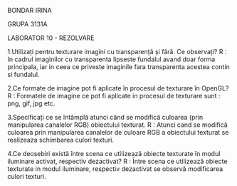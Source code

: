 BONDAR IRINA

GRUPA 3131A

LABORATOR 10 - REZOLVARE

1.Utilizați pentru texturare imagini cu transparență și fără. Ce observați?
	R : In cadrul imaginilor cu transparenta lipseste fundalul avand doar forma principala, iar in ceea ce priveste imaginile fara transparenta acestea contin si fundalul.

2.Ce formate de imagine pot fi aplicate în procesul de texturare în OpenGL?
	R : Formatele de imagine ce pot fi aplicate in procesul de texturare sunt : png, gif, jpg etc.

3.Specificați ce se întâmplă atunci când se modifică culoarea (prin manipularea canalelor RGB) obiectului texturat.
	R : Atunci cand se modifică culoarea prin manipularea canalelor de culoare RGB a
obiectului texturat se realizeaza schimbarea culori texturi.

4.Ce deosebiri există între scena ce utilizează obiecte texturate în modul iluminare activat, respectiv dezactivat?
	R : Între scena ce utilizează obiecte texturate in modul iluminare, respectiv dezactivat se observă modificarea culori texturi.